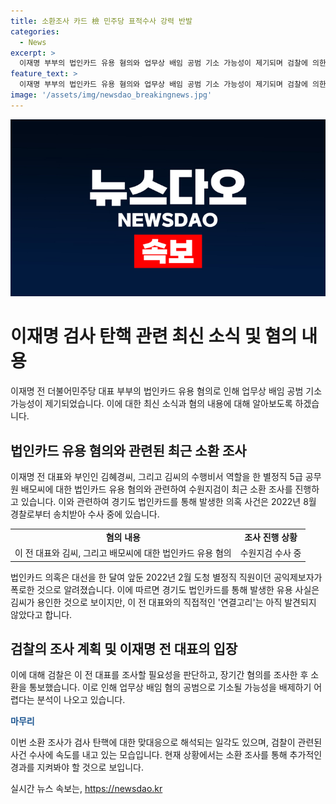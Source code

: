 ```yaml
---
title: 소환조사 카드 檢 민주당 표적수사 강력 반발
categories:
  - News
excerpt: >
  이재명 부부의 법인카드 유용 혐의와 업무상 배임 공범 기소 가능성이 제기되며 검찰에 의한 소환 조사가 더해졌다. 이번 사건은 2022년 8월 경찰로부터 수사 중인데, 2022년 2월에 공익제보자의 폭로를 통해 대선을 한 달여 앞두고 불거졌다. 이에 대해 경찰은 유용 사실을 김씨가 용인한 것으로 봤고, 조씨의 신고를 토대로 검찰이 이 전 대표를 조사할 필요성을 인지했다. 또한, 이번 소환 통보가 검사 탄핵에 대한 맞대응이라는 해석이 나오고 있으며, 관측에 따르면 다른 관련 사건에 대한 수사 역시 예상된다.
feature_text: >
  이재명 부부의 법인카드 유용 혐의와 업무상 배임 공범 기소 가능성이 제기되며 검찰에 의한 소환 조사가 더해졌다. 이번 사건은 2022년 8월 경찰로부터 수사 중인데, 2022년 2월에 공익제보자의 폭로를 통해 대선을 한 달여 앞두고 불거졌다. 이에 대해 경찰은 유용 사실을 김씨가 용인한 것으로 봤고, 조씨의 신고를 토대로 검찰이 이 전 대표를 조사할 필요성을 인지했다. 또한, 이번 소환 통보가 검사 탄핵에 대한 맞대응이라는 해석이 나오고 있으며, 관측에 따르면 다른 관련 사건에 대한 수사 역시 예상된다.
image: '/assets/img/newsdao_breakingnews.jpg'
---
```


<p><img src="/assets/img/newsdao_breakingnews.jpg" alt="flaretime 속보" /></p>

<h1 data-ke-size="size32">이재명 검사 탄핵 관련 최신 소식 및 혐의 내용</h1>

<p>이재명 전 더불어민주당 대표 부부의 법인카드 유용 혐의로 인해 업무상 배임 공범 기소 가능성이 제기되었습니다. 이에 대한 최신 소식과 혐의 내용에 대해 알아보도록 하겠습니다.</p>

<h2 data-ke-size="size26">법인카드 유용 혐의와 관련된 최근 소환 조사</h2>

<p data-ke-size="size16">이재명 전 대표와 부인인 김혜경씨, 그리고 김씨의 수행비서 역할을 한 별정직 5급 공무원 배모씨에 대한 법인카드 유용 혐의와 관련하여 수원지검이 최근 소환 조사를 진행하고 있습니다. 이와 관련하여 경기도 법인카드를 통해 발생한 의혹 사건은 2022년 8월 경찰로부터 송치받아 수사 중에 있습니다.</p>

<table>
    <tr>
        <td style="text-align: center; height: 17px;"><b>혐의 내용</b></td>
        <td style="text-align: center; height: 17px;"><b>조사 진행 상황</b></td>
    </tr>
    <tr>
        <td style="text-align: center; height: 17px;">이 전 대표와 김씨, 그리고 배모씨에 대한 법인카드 유용 혐의</td>
        <td style="text-align: center; height: 17px;">수원지검 수사 중</td>
    </tr>
</table>

<p data-ke-size="size16">법인카드 의혹은 대선을 한 달여 앞둔 2022년 2월 도청 별정직 직원이던 공익제보자가 폭로한 것으로 알려졌습니다. 이에 따르면 경기도 법인카드를 통해 발생한 유용 사실은 김씨가 용인한 것으로 보이지만, 이 전 대표와의 직접적인 '연결고리'는 아직 발견되지 않았다고 합니다.</p>

<h2 data-ke-size="size26">검찰의 조사 계획 및 이재명 전 대표의 입장</h2>

<p data-ke-size="size16">이에 대해 검찰은 이 전 대표를 조사할 필요성을 판단하고, 장기간 혐의를 조사한 후 소환을 통보했습니다. 이로 인해 업무상 배임 혐의 공범으로 기소될 가능성을 배제하기 어렵다는 분석이 나오고 있습니다.</p>

<p data-ke-size="size16"><b><span style="color: #1a5490;">마무리</span></b></p>

<p data-ke-size="size16">이번 소환 조사가 검사 탄핵에 대한 맞대응으로 해석되는 일각도 있으며, 검찰이 관련된 사건 수사에 속도를 내고 있는 모습입니다. 현재 상황에서는 소환 조사를 통해 추가적인 경과를 지켜봐야 할 것으로 보입니다.</p>
실시간 뉴스 속보는, <a href="https://newsdao.kr" rel="dofollow">https://newsdao.kr</a>


